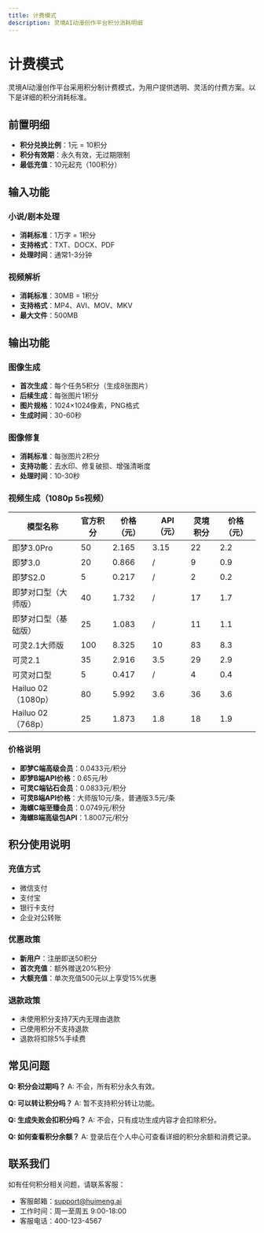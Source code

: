 ```yaml
---
title: 计费模式
description: 灵境AI动漫创作平台积分消耗明细
---
```


# 计费模式

灵境AI动漫创作平台采用积分制计费模式，为用户提供透明、灵活的付费方案。以下是详细的积分消耗标准。

## 前置明细

- **积分兑换比例**：1元 = 10积分
- **积分有效期**：永久有效，无过期限制
- **最低充值**：10元起充（100积分）

## 输入功能

### 小说/剧本处理
- **消耗标准**：1万字 = 1积分
- **支持格式**：TXT、DOCX、PDF
- **处理时间**：通常1-3分钟

### 视频解析
- **消耗标准**：30MB = 1积分
- **支持格式**：MP4、AVI、MOV、MKV
- **最大文件**：500MB

## 输出功能

### 图像生成
- **首次生成**：每个任务5积分（生成8张图片）
- **后续生成**：每张图片1积分
- **图片规格**：1024×1024像素，PNG格式
- **生成时间**：30-60秒

### 图像修复
- **消耗标准**：每张图片2积分
- **支持功能**：去水印、修复破损、增强清晰度
- **处理时间**：10-30秒

### 视频生成（1080p 5s视频）

| 模型名称 | 官方积分 | 价格（元） | API（元） | 灵境积分 | 价格（元） |
|----------|----------|------------|-----------|----------|------------|
| 即梦3.0Pro | 50 | 2.165 | 3.15 | 22 | 2.2 |
| 即梦3.0 | 20 | 0.866 | / | 9 | 0.9 |
| 即梦S2.0 | 5 | 0.217 | / | 2 | 0.2 |
| 即梦对口型（大师版） | 40 | 1.732 | / | 17 | 1.7 |
| 即梦对口型（基础版） | 25 | 1.083 | / | 11 | 1.1 |
| 可灵2.1大师版 | 100 | 8.325 | 10 | 83 | 8.3 |
| 可灵2.1 | 35 | 2.916 | 3.5 | 29 | 2.9 |
| 可灵对口型 | 5 | 0.417 | / | 4 | 0.4 |
| Hailuo 02（1080p） | 80 | 5.992 | 3.6 | 36 | 3.6 |
| Hailuo 02（768p） | 25 | 1.873 | 1.8 | 18 | 1.9 |

### 价格说明

- **即梦C端高级会员**：0.0433元/积分
- **即梦B端API价格**：0.65元/秒
- **可灵C端钻石会员**：0.0833元/积分
- **可灵B端API价格**：大师版10元/条，普通版3.5元/条
- **海螺C端至臻会员**：0.0749元/积分
- **海螺B端高级包API**：1.8007元/积分

## 积分使用说明

### 充值方式
- 微信支付
- 支付宝
- 银行卡支付
- 企业对公转账

### 优惠政策
- **新用户**：注册即送50积分
- **首次充值**：额外赠送20%积分
- **大额充值**：单次充值500元以上享受15%优惠

### 退款政策
- 未使用积分支持7天内无理由退款
- 已使用积分不支持退款
- 退款将扣除5%手续费

## 常见问题

**Q: 积分会过期吗？**
A: 不会，所有积分永久有效。

**Q: 可以转让积分吗？**
A: 暂不支持积分转让功能。

**Q: 生成失败会扣积分吗？**
A: 不会，只有成功生成内容才会扣除积分。

**Q: 如何查看积分余额？**
A: 登录后在个人中心可查看详细的积分余额和消费记录。

## 联系我们

如有任何积分相关问题，请联系客服：
- 客服邮箱：support@huimeng.ai
- 工作时间：周一至周五 9:00-18:00
- 客服电话：400-123-4567